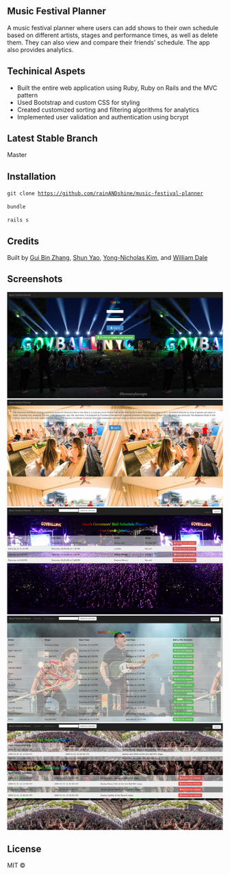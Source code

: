 ## Music Festival Planner
A music festival planner where users can add shows to their own schedule based on different artists, stages and performance times, as well as delete them. They can also view and compare their friends’ schedule. The app also provides analytics.

## Techinical Aspets
+ Built the entire web application using Ruby, Ruby on Rails and the MVC pattern
+ Used Bootstrap and custom CSS for styling
+ Created customized sorting and filtering algorithms for analytics
+ Implemented user validation and authentication using bcrypt

## Latest Stable Branch
Master

## Installation
<code>git clone https://github.com/rainANDshine/music-festival-planner</code>

<code>bundle</code>

<code>rails s</code>

## Credits
Built by [Gui Bin Zhang](https://github.com/gbzhang6), [Shun Yao](https://github.com/rainANDshine), [Yong-Nicholas Kim](https://github.com/yongnicholaskim), and [William Dale](https://github.com/dalewb)

## Screenshots
<img src="1.png" alt="1">
<img src="2.png" alt="2">
<img src="3.png" alt="3">
<img src="4.png" alt="4">
<img src="5.png" alt="5">

## License
MIT ©
